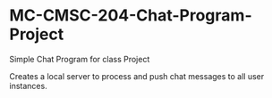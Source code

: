 # MC-CMSC-204-Chat-Program-Project
Simple Chat Program for class Project

Creates a local server to process and push chat messages to all user instances.
